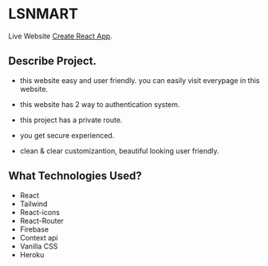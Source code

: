# LSNMART

Live Website [Create React App](https://lsn-mart.web.app).

## Describe Project.

* this website easy and user friendly. you can easily visit everypage in this website.

* this website has 2 way to authentication system.

* this project has a private route.

* you get secure experienced. 

* clean & clear customizantion, beautiful looking user friendly.

## What Technologies Used?

* React
* Tailwind
* React-icons
* React-Router
* Firebase
* Context api
* Vanilla CSS
* Heroku
